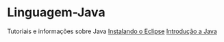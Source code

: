 # Linguagem-Java
Tutoriais e informações sobre Java
[Instalando o Eclipse](https://youtu.be/sBVBuN-ZfG8)
[Introdução a Java](https://www.youtube.com/watch?v=gsy5GqwWqjw&t=182s)


